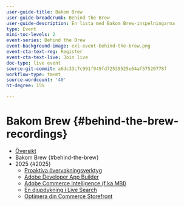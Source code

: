 ```yaml
---
user-guide-title: Bakom Brew
user-guide-breadcrumb: Behind the Brew
user-guide-description: En lista med Bakom Brew-inspelningarna
type: Event
mini-toc-levels: 2
event-series: Behind the Brew
event-background-image: exl-event-behind-the-brew.png
event-cta-text-reg: Register
event-cta-text-live: Join live
doc-type: live event
source-git-commit: a6dc33c7c991f949fd72539525e64af57520778f
workflow-type: tm+mt
source-wordcount: '40'
ht-degree: 15%

---
```



# Bakom Brew {#behind-the-brew-recordings}

+ [Översikt](overview.md)
+ Bakom Brew {#behind-the-brew}
+ 2025 {#2025}
   + [Proaktiva övervakningsverktyg](2025/proactive-monitoring-tools.md)
   + [Adobe Developer App Builder](2025/app-builder.md)
   + [Adobe Commerce Intelligence (f ka MBI)](2025/commerce-intelligence.md)
   + [En djupdykning i Live Search](2025/deep-dive-live-search.md)
   + [Optimera din Commerce Storefront](2025/commerce-storefront.md)

